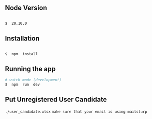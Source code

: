 ## Node Version

  

```bash

$  20.10.0

```

  

## Installation

  

```bash

$  npm  install

```

  

## Running the app

  

```bash
# watch mode (development)
$  npm  run  dev

```

  

## Put Unregistered User Candidate

`./user_candidate.xlsx`
`make sure that your email is using mailslurp`